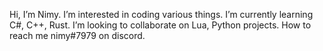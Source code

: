 Hi, I’m Nimy. 
I’m interested in coding various things. 
I’m currently learning C#, C++, Rust. 
I’m looking to collaborate on Lua, Python projects. 
How to reach me nimy#7979 on discord.
